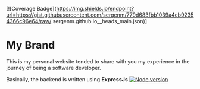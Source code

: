 [![Coverage Badge](https://img.shields.io/endpoint?url=https://gist.githubusercontent.com/sergenm/779d683fbb1039a4cb92354366c96e64/raw/
sergenm.github.io__heads_main.json)]

# My Brand

This is my personal website tended to share with you my experience in the journey of being a software developer.

Basically, the backend is written using **ExpressJs** [![Node version](https://img.shields.io/node/v/express.svg?style=flat)](http://nodejs.org/download/)
